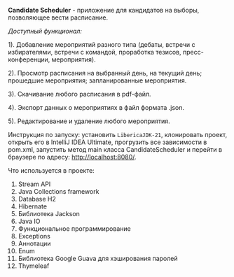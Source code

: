 **Candidate Scheduler** - приложение для кандидатов на выборы, позволяющее вести расписание.

_Доступный функционал:_ 

1). Добавление мероприятий разного типа (дебаты, встречи с избирателями, встречи с командой, проработка тезисов, пресс-конференции, мероприятия).

2). Просмотр расписания на выбранный день, на текущий день; прошедшие мероприятия; запланированные мероприятия.

3). Скачивание любого расписания в pdf-файл.

4). Экспорт данных о мероприятиях в файл формата .json.

5). Редактирование и удаление любого мероприятия.

Инструкция по запуску: установить `LibericaJDK-21`, клонировать проект, открыть его в IntelliJ IDEA Ultimate, прогрузить все зависимости в pom.xml, запустить метод main класса CandidateScheduler и перейти в браузере по адресу: [http://localhost:8080/]().

Что используется в проекте:
1) Stream API
2) Java Collections framework
3) Database H2
4) Hibernate
5) Библиотека Jackson
6) Java IO
7) Функциональное программирование
8) Exceptions
9) Аннотации
10) Enum
11) Библиотека Google Guava для хэширования паролей
12) Thymeleaf
